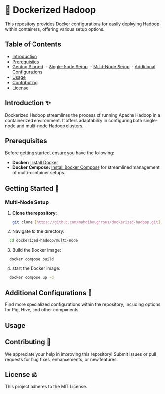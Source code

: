 # 🐳 Dockerized Hadoop 

This repository provides Docker configurations for easily deploying Hadoop within containers, offering various setup options.

## Table of Contents

- [Introduction](#introduction)
- [Prerequisites](#prerequisites)
- [Getting Started](#getting-started)
 - [Single-Node Setup](#single-node-setup)
 - [Multi-Node Setup](#multi-node-setup)
 - [Additional Configurations](#additional-configurations)
- [Usage](#usage)
- [Contributing](#contributing) 
- [License](#license)

## Introduction ✨

Dockerized Hadoop streamlines the process of running Apache Hadoop in a containerized environment. It offers adaptability in configuring both single-node and multi-node Hadoop clusters.

## Prerequisites 

Before getting started, ensure you have the following:

- **Docker:** [Install Docker](https://docs.docker.com/get-docker/) 
- **Docker Compose:** [Install Docker Compose](https://docs.docker.com/compose/install/) for streamlined management of multi-container setups.

## Getting Started 🚀

### Multi-Node Setup

1. **Clone the repository:**

   ```bash
   git clone [https://github.com/mahdiboughrous/dockerized-hadoop.git](https://github.com/mahdiboughrous/dockerized-hadoop.git)
   ```
2. Navigate to the directory:
 ```bash
   cd dockerized-hadoop/multi-node
```
3. Build the Docker image:
 ```bash
   docker compose build
```
4. start the Docker image:
 ```bash
   docker compose up -d
 ```

## Additional Configurations 🔧

Find more specialized configurations within the repository, including options for Pig, Hive, and other components.

## Usage

## Contributing 🙌

We appreciate your help in improving this repository! Submit issues or pull requests for bug fixes, enhancements, or new features.

## License ⚖️ 

This project adheres to the MIT License. 

